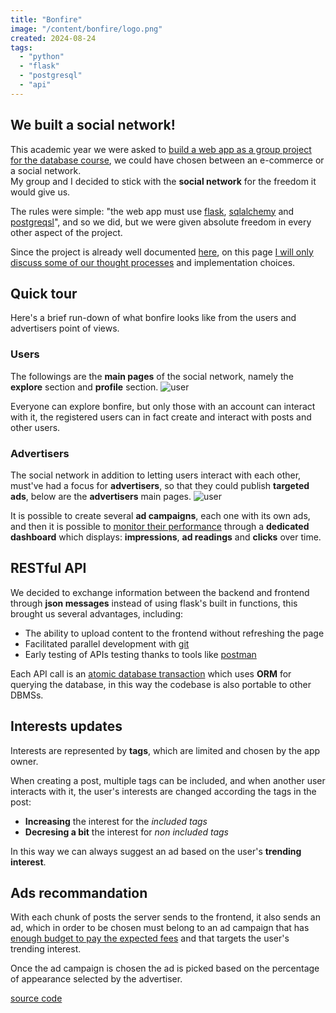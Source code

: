```yaml
---
title: "Bonfire"
image: "/content/bonfire/logo.png"
created: 2024-08-24
tags:
  - "python"
  - "flask"
  - "postgresql"
  - "api"
---
```


## We built a social network!
This academic year we were asked to <u>build a web app as a group project for the database course</u>, we could have chosen between an e-commerce or a social network. <br>
My group and I decided to stick with the **social network** for the freedom it would give us.

The rules were simple: "the web app must use [flask](https://flask.palletsprojects.com/en/3.0.x/), [sqlalchemy](https://www.sqlalchemy.org/) and [postgreqsl](https://www.postgresql.org/)", and so we did, but we were given absolute freedom in every other aspect of the project.

Since the project is already well documented [here](https://github.com/M3nny/bonfire/blob/main/README.md), on this page <u>I will only discuss some of our thought processes</u> and implementation choices.

## Quick tour
Here's a brief run-down of what bonfire looks like from the users and advertisers point of views.

### Users
The followings are the **main pages** of the social network, namely the **explore** section and **profile** section.
<img src="showcase/user_side.png" alt="user"/>

Everyone can explore bonfire, but only those with an account can interact with it, the registered users can in fact create and interact with posts and other users.

### Advertisers
The social network in addition to letting users interact with each other, must've had a focus for **advertisers**, so that they could publish **targeted ads**,
below are the **advertisers** main pages.
<img src="showcase/adv_side.png" alt="user"/>

It is possible to create several **ad campaigns**, each one with its own ads, and then it is possible to <u>monitor their performance</u> through a **dedicated dashboard**
which displays: **impressions**, **ad readings** and **clicks** over time.

## RESTful API
We decided to exchange information between the backend and frontend through **json messages** instead of using flask's built in functions, this brought us several advantages, including:
- The ability to upload content to the frontend without refreshing the page
- Facilitated parallel development with [git](https://git-scm.com/)
- Early testing of APIs testing thanks to tools like [postman](https://www.postman.com/)

Each API call is an <u>atomic database transaction</u> which uses **ORM** for querying the database, in this way the codebase is also portable to other DBMSs.

## Interests updates
Interests are represented by **tags**, which are limited and chosen by the app owner.

When creating a post, multiple tags can be included, and when another user interacts with it, the user's interests are changed according the tags in the post:
- **Increasing** the interest for the _included tags_
- **Decresing a bit** the interest for _non included tags_

In this way we can always suggest an ad based on the user's **trending interest**.

## Ads recommandation
With each chunk of posts the server sends to the frontend, it also sends an ad, which in order to be chosen must belong to an ad campaign that has <u>enough budget to pay the expected fees</u> and that targets the user's trending interest.

Once the ad campaign is chosen the ad is picked based on the percentage of appearance selected by the advertiser.

[source code](https://github.com/M3nny/bonfire)